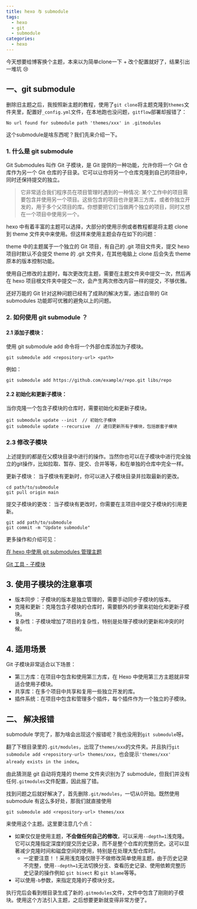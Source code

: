 ```yaml
---
title: hexo 与 submodule
tags:
  - hexo
  - git
  - submodule
categories:
  - hexo
---
```


今天想要给博客换个主题，本来以为简单clone一下 + 改个配置就好了，结果引出一堆坑 :cry:

## 一、git submodule

删除旧主题之后，我按照新主题的教程，使用了`git clone`将主题克隆到`themes`文件夹里，配置好`_config.yml`文件，在本地跑也没问题，`gitflow`部署却报错了：

```
No url found for submodule path 'themes/xxx' in .gitmodules
```

这个submodule是啥东西呢？我们先来介绍一下。

### 1. 什么是 git submodule

Git Submodules 叫作 Git 子模块，是 Git 提供的一种功能，允许你将一个 Git 仓库作为另一个 Git 仓库的子目录。它可以让你将另一个仓库克隆到自己的项目中，同时还保持提交的独立。

> 它非常适合我们程序员在项目管理时遇到的一种情况: 某个工作中的项目需要包含并使用另一个项目。这些包含的项目也许是第三方库，或者你独立开发的，用于多个父项目的库。你想要把它们当做两个独立的项目，同时又想在一个项目中使用另一个。

hexo 中有着丰富的主题可以选择，大部分的使用示例或者教程都是将主题 clone 到 theme 文件夹中来使用。但这样来使用主题会存在如下的问题：

theme 中的主题属于一个独立的 Git 项目，有自己的 .git 项目文件夹，提交 hexo 项目时默认不会提交 theme 的 .git 文件夹，在其他电脑上 clone 后会失去 theme 原本的版本控制功能。

使用自己修改的主题时，每次更改完主题，需要在主题文件夹中提交一次，然后再在 hexo 项目根文件夹中提交一次，会产生两次修改内容一样的提交，不够优雅。

还好万能的 Git 针对这种问题已经有了成熟的解决方案，通过自带的 Git submodules 功能即可优雅的避免以上的问题。


### 2. 如何使用 git submodule ？

#### 2.1 添加子模块：

使用 git submodule add 命令将一个外部仓库添加为子模块。
```
git submodule add <repository-url> <path>
```
例如：
```
git submodule add https://github.com/example/repo.git libs/repo
```
#### 2.2 初始化和更新子模块： 

当你克隆一个包含子模块的仓库时，需要初始化和更新子模块。
```
git submodule update --init  // 初始化子模块
git submodule update --recursive  // 递归更新所有子模块，包括嵌套子模块
```

### 2.3 修改子模块

上述提到的都是在父模块目录中进行的操作。当然你也可以在子模块中进行完全独立的git操作，比如拉取、暂存、提交、合并等等，和在单独的仓库中完全一样。

更新子模块： 当子模块有更新时，你可以进入子模块目录并拉取最新的更改。
```
cd path/to/submodule
git pull origin main
```

提交子模块的更改： 当子模块有更改时，你需要在主项目中提交子模块的引用更新。
```
git add path/to/submodule
git commit -m "Update submodule"
```

更多操作和介绍可见：

[在 hexo 中使用 git submodules 管理主题](https://juejin.cn/post/6844903751908605965)

[Git 工具 - 子模块](https://git-scm.com/book/zh/v2/Git-%E5%B7%A5%E5%85%B7-%E5%AD%90%E6%A8%A1%E5%9D%97)

## 3. 使用子模块的注意事项
- 版本同步：子模块的版本是独立管理的，需要手动同步子模块的版本。
- 克隆和更新：克隆包含子模块的仓库时，需要额外的步骤来初始化和更新子模块。
- 复杂性：子模块增加了项目的复杂性，特别是处理子模块的更新和冲突的时候。

## 4. 适用场景
Git 子模块非常适合以下场景：

- 第三方库：在项目中包含和使用第三方库，在 Hexo 中使用第三方主题就非常适合使用子模块。
- 共享库：在多个项目中共享和复用一些独立开发的库。
- 插件系统：在项目中包含和管理多个插件，每个插件作为一个独立的子模块。

## 二、 解决报错

submodule 学完了，那为啥会出现这个报错呢？我也没用到`git submodule`呀。

翻了下根目录里的`.git/modules`，出现了`themes/xxx`的文件夹。并且执行`git submodule add <repository-url> themes/xxx`，也会提示`'themes/xxx' already exists in the index`。

由此猜测是 git 自动将克隆的 theme 文件夹识别为了 submodule，但我们并没有任何`.gitmodules`文件配置，因此报了错。

找到问题之后就好解决了，首先删除`.git/modules`，一切从0开始。既然使用 submodule 有这么多好处，那我们就直接使用

```
git submodule add <repository-url> themes/xxx
```

来使用这个主题。这里要注意几个点：

- 如果仅仅是使用主题，**不会做任何自己的修改**，可以采用`--depth=1`浅克隆。它可以克隆指定深度的提交历史记录，而不是整个仓库的完整历史。这可以显著减少克隆时间和磁盘空间的使用，特别是在处理大型仓库时。
  - 一定要注意！！采用浅克隆仅限于不做修改简单使用主题，由于历史记录不完整，使用`--depth=1`无法切换分支、查看历史记录、使用依赖完整历史记录的操作例如 `git bisect` 和 `git blame`等等。
- 可以使用`-b`参数，来指定克隆的子模块分支。

执行完后会看到根目录生成了新的`.gitmodules`文件，文件中包含了刚刚的子模块。使用这个方法引入主题，之后想要更新就变得非常方便了。